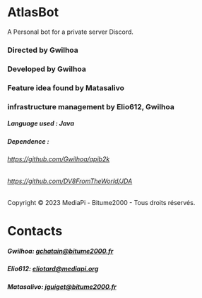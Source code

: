 # AtlasBot
A Personal bot for a private server Discord.

### Directed by Gwilhoa
### Developed by Gwilhoa
### Feature idea found by Matasalivo
### infrastructure management by Elio612, Gwilhoa
##### Language used : Java
##### Dependence : 
###### https://github.com/Gwilhoa/apib2k
###### https://github.com/DV8FromTheWorld/JDA

Copyright © 2023 MediaPi - Bitume2000 - Tous droits réservés.

# Contacts
##### Gwilhoa: gchatain@bitume2000.fr
##### Elio612: eliotard@mediapi.org
##### Matasalivo: jguiget@bitume2000.fr
